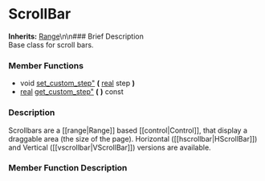 #  ScrollBar  
**Inherits:** [Range](class_range)\\n\\n###  Brief Description  
Base class for scroll bars.
###  Member Functions 
  * void [set_custom_step"](#set_custom_step) **(** [real](class_real) step  **)**
  * [real](class_real) [get_custom_step"](#get_custom_step) **(** **)** const
###  Description  
Scrollbars are a [[range|Range]] based [[control|Control]], that display a draggable area (the size of the page). Horizontal ([[hscrollbar|HScrollBar]]) and Vertical ([[vscrollbar|VScrollBar]]) versions are available.
###  Member Function Description  
